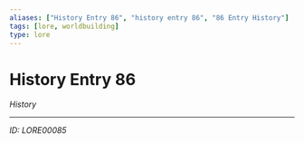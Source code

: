 ```yaml
---
aliases: ["History Entry 86", "history entry 86", "86 Entry History"]
tags: [lore, worldbuilding]
type: lore
---
```


# History Entry 86

*History*

---
*ID: LORE00085*